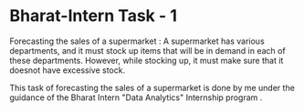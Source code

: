 # Bharat-Intern Task - 1

Forecasting the sales of a supermarket :
A supermarket has various departments, and it must stock up items that will be in demand in each of these departments. 
However, while stocking up, it must make sure that it doesnot have excessive stock.

This task of forecasting the sales of a supermarket is done by me under the guidance of the Bharat Intern "Data Analytics" Internship program .

